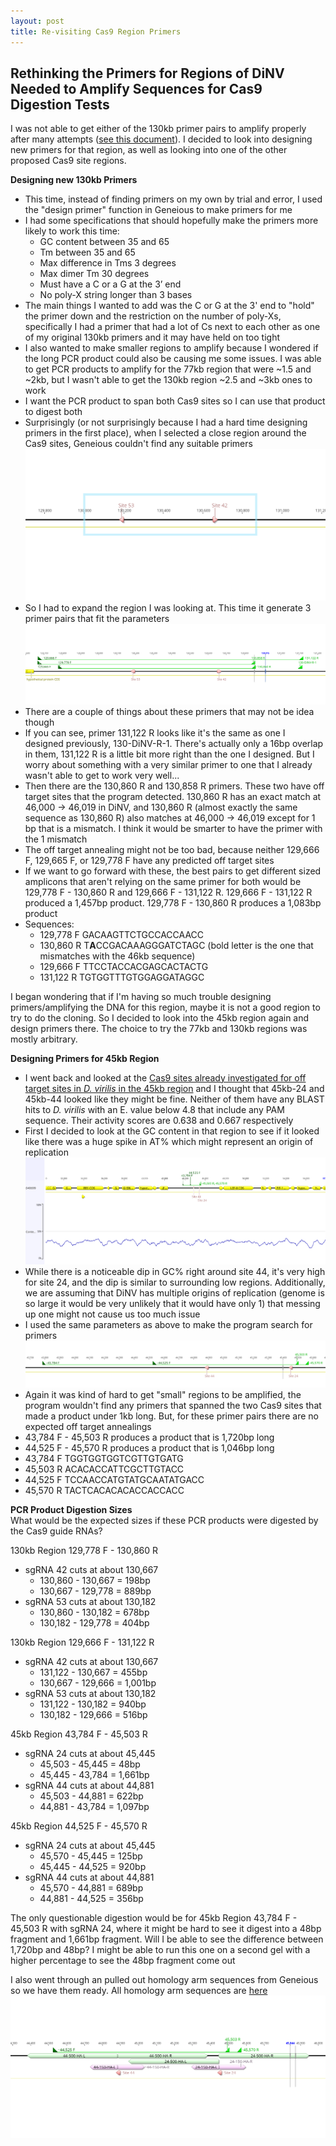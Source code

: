 ```yaml
---
layout: post
title: Re-visiting Cas9 Region Primers
---
```


## Rethinking the Primers for Regions of DiNV Needed to Amplify Sequences for Cas9 Digestion Tests

I was not able to get either of the 130kb primer pairs to amplify properly after many attempts ([see this document](https://meschedl.github.io/Unckless-Lab-Notebook-Maggie/2022/03/28/DiNV-CRISPR-regions-PCR-test.html)). I decided to look into designing new primers for that region, as well as looking into one of the other proposed Cas9 site regions.

**Designing new 130kb Primers**
- This time, instead of finding primers on my own by trial and error, I used the "design primer" function in Geneious to make primers for me
- I had some specifications that should hopefully make the primers more likely to work this time:
  - GC content between 35 and 65
  - Tm between 35 and 65
  - Max difference in Tms 3 degrees
  - Max dimer Tm 30 degrees
  - Must have a C or a G at the 3’ end
  - No poly-X string longer than 3 bases
- The main things I wanted to add was the C or G at the 3' end to "hold" the primer down and the restriction on the number of poly-Xs, specifically I had a primer that had a lot of Cs next to each other as one of my original 130kb primers and it may have held on too tight
- I also wanted to make smaller regions to amplify because I wondered if the long PCR product could also be causing me some issues. I was able to get PCR products to amplify for the 77kb region that were ~1.5 and ~2kb, but I wasn't able to get the 130kb region ~2.5 and ~3kb ones to work
- I want the PCR product to span both Cas9 sites so I can use that product to digest both
- Surprisingly (or not surprisingly because I had a hard time designing primers in the first place), when I selected a close region around the Cas9 sites, Geneious couldn't find any suitable primers
![](https://raw.githubusercontent.com/meschedl/Unckless-Lab-Notebook-Maggie/master/images/130-region.png)
- So I had to expand the region I was looking at. This time it generate 3 primer pairs that fit the parameters
![](https://raw.githubusercontent.com/meschedl/Unckless-Lab-Notebook-Maggie/master/images/130-primer-region.png)
- There are a couple of things about these primers that may not be idea though
- If you can see, primer 131,122 R looks like it's the same as one I designed previously, 130-DiNV-R-1. There's actually only a 16bp overlap in them, 131,122 R is a little bit more right than the one I designed. But I worry about something with a very similar primer to one that I already wasn't able to get to work very well...
- Then there are the 130,860 R and 130,858 R primers. These two have off target sites that the program detected. 130,860 R has an exact match at 46,000 -> 46,019 in DiNV, and 130,860 R (almost exactly the same sequence as 130,860 R) also matches at 46,000 -> 46,019 except for 1 bp that is a mismatch. I think it would be smarter to have the primer with the 1 mismatch
- The off target annealing might not be too bad, because neither 129,666 F, 129,665 F, or 129,778 F have any predicted off target sites
- If we want to go forward with these, the best pairs to get different sized amplicons that aren't relying on the same primer for both would be 129,778 F - 130,860 R and 129,666 F - 131,122 R. 129,666 F - 131,122 R produced a 1,457bp product. 129,778 F - 130,860 R produces a 1,083bp product
- Sequences:
  - 129,778 F GACAAGTTCTGCCACCAACC
  - 130,860 R T**A**CCGACAAAGGGATCTAGC (bold letter is the one that mismatches with the 46kb sequence)
  - 129,666 F TTCCTACCACGAGCACTACTG
  - 131,122 R TGTGGTTTGTGGAGGATAGGC

I began wondering that if I'm having so much trouble designing primers/amplifying the DNA for this region, maybe it is not a good region to try to do the cloning. So I decided to look into the 45kb region again and design primers there. The choice to try the 77kb and 130kb regions was mostly arbitrary.

**Designing Primers for 45kb Region**
- I went back and looked at the [Cas9 sites already investigated for off target sites in _D. virilis_ in the 45kb region](https://meschedl.github.io/Unckless-Lab-Notebook-Maggie/2022/02/07/Recheck-DiNV-CRISPR-sgRNAs.html) and I thought that 45kb-24 and 45kb-44 looked like they might be fine. Neither of them have any BLAST hits to _D. virilis_ with an E. value below 4.8 that include any PAM sequence. Their activity scores are 0.638 and 	0.667 respectively
- First I decided to look at the GC content in that region to see if it looked like there was a huge spike in AT% which might represent an origin of replication
![](https://raw.githubusercontent.com/meschedl/Unckless-Lab-Notebook-Maggie/master/images/45kb-GC.png)
- While there is a noticeable dip in GC% right around site 44, it's very high for site 24, and the dip is similar to surrounding low regions. Additionally, we are assuming that DiNV has multiple origins of replication (genome is so large it would be very unlikely that it would have only 1) that messing up one might not cause us too much issue
- I used the same parameters as above to make the program search for primers
![](https://raw.githubusercontent.com/meschedl/Unckless-Lab-Notebook-Maggie/master/images/45-primer-region.png)
- Again it was kind of hard to get "small" regions to be amplified, the program wouldn't find any primers that spanned the two Cas9 sites that made a product under 1kb long. But, for these primer pairs there are no expected off target annealings
- 43,784 F - 45,503 R produces a product that is 1,720bp long
- 44,525 F - 45,570 R produces a product that is 1,046bp long
- 43,784 F TGGTGGTGGTCGTTGTGATG
- 45,503 R ACACACCATTCGCTTGTACC
- 44,525 F TCCAACCATGTATGCAATATGACC
- 45,570 R TACTCACACACACCACCACC

**PCR Product Digestion Sizes**  
What would be the expected sizes if these PCR products were digested by the Cas9 guide RNAs?

130kb Region 129,778 F - 130,860 R
- sgRNA 42 cuts at about 130,667
  - 130,860 - 130,667 = 198bp  
  - 130,667 - 129,778 = 889bp
- sgRNA 53 cuts at about 130,182
  - 130,860 - 130,182 = 678bp
  - 130,182 - 129,778 = 404bp

130kb Region 129,666 F - 131,122 R
- sgRNA 42 cuts at about 130,667
  - 131,122 - 130,667 = 455bp  
  - 130,667 - 129,666 = 1,001bp
- sgRNA 53 cuts at about 130,182
  - 131,122 - 130,182 = 940bp
  - 130,182 - 129,666 = 516bp

45kb Region 43,784 F - 45,503 R
- sgRNA 24 cuts at about 45,445
  - 45,503 - 45,445 = 48bp
  - 45,445 - 43,784 = 1,661bp
- sgRNA 44 cuts at about 44,881
  - 45,503 - 44,881 = 622bp
  - 44,881 - 43,784 = 1,097bp

45kb Region 44,525 F - 45,570 R
- sgRNA 24 cuts at about 45,445
  - 45,570 - 45,445 = 125bp
  - 45,445 - 44,525 = 920bp
- sgRNA 44 cuts at about 44,881
  - 45,570 - 44,881 = 689bp
  - 44,881 - 44,525 = 356bp

The only questionable digestion would be for 45kb Region 43,784 F - 45,503 R with sgRNA 24, where it might be hard to see it digest into a 48bp fragment and 1,661bp fragment. Will I be able to see the difference between 1,720bp and 48bp? I might be able to run this one on a second gel with a higher percentage to see the 48bp fragment come out

I also went through an pulled out homology arm sequences from Geneious so we have them ready. All homology arm sequences are [here](https://github.com/meschedl/Unckless_Lab_Resources/tree/main/BAC-DiNV/Homology_Arm_Sequences)
![](https://raw.githubusercontent.com/meschedl/Unckless-Lab-Notebook-Maggie/master/images/45kb-HAs.png)
